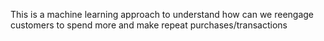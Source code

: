 This is a machine learning approach to understand how can we reengage customers to spend more and make repeat purchases/transactions
